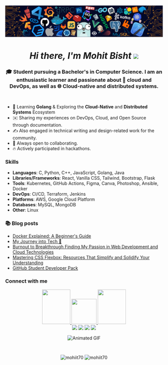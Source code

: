 ![Banner](banner.png)

<h1 align="center"><em>Hi there, I'm Mohit Bisht </em><img src="https://user-images.githubusercontent.com/73777108/150582164-1a082835-3bad-4a81-b3c7-dad6e90c6e19.gif" width="50"></h1>

<h3 align="center">🎓 Student pursuing a Bachelor's in Computer Science. I am an enthusiastic learner and passionate about 💭 cloud and DevOps, as well as 🌐 Cloud-native and distributed systems.</h3>
<br>

- 🚀 Learning **Golang** & Exploring the **Cloud-Native** and **Distributed Systems** Ecosystem
- ✉️ Sharing my experiences on DevOps, Cloud, and Open Source through documentation.
- ✍️ Also engaged in technical writing and design-related work for the community.
- 🤝 Always open to collaborating.
- 🔥 Actively participated in hackathons.

### Skills

- **Languages**: C, Python, C++, JavaScript, Golang, Java
- **Libraries/Frameworks**: React, Vanilla CSS, Tailwind, Bootstrap, Flask
- **Tools**: Kubernetes, GitHub Actions, Figma, Canva, Photoshop, Ansible, Docker
- **DevOps**: CI/CD, Terraform, Jenkins
- **Platforms**: AWS, Google Cloud Platform
- **Databases**: MySQL, MongoDB
- **Other**: Linux

### 📚 Blog posts
<!-- BLOG-POST-LIST:START -->
- [Docker Explained: A Beginner&#39;s Guide](https://mohitbisht70.hashnode.dev/docker-explained-a-beginners-guide)
- [My Journey into Tech 🚀](https://mohitbisht70.hashnode.dev/my-journey-into-tech)
- [Burnout to Breakthrough Finding My Passion in Web Development and Cloud Technologies](https://mohitbisht70.hashnode.dev/burnout-to-breakthrough-finding-my-passion-in-web-development-and-cloud-technologies)
- [Mastering CSS Flexbox: Resources That Simplify and Solidify Your Understanding](https://mohitbisht70.hashnode.dev/mastering-css-flexbox-resources-that-simplify-and-solidify-your-understanding)
- [GitHub Student Developer Pack](https://mohitbisht70.hashnode.dev/github-student-developer-pack)
<!-- BLOG-POST-LIST:END --> 

### Connect with me

<p align="center">
<a href="https://www.linkedin.com/in/mohit-bisht-22ab5b256/" target="blank"> <img src="https://media.giphy.com/media/QhPL2mdDVzeuHiRcIw/giphy.gif" width="90px" height="110px"/> </a>
<a href="mailto:mail.mohitbisht@gmail.com" target="blank"> <img src="https://media.giphy.com/media/j6waMWSdaXW5SYp0Id/giphy.gif" width="80px" height="80px"/> </a>
<a href="https://twitter.com/MohitB_twt" target="blank"> <img src="https://media.giphy.com/media/e6YbWDajUKSzebFVuB/giphy.gif" width="90px" height="110px"/> </a>
<br/>
<a href="https://discord.com/users/"><img src="https://img.shields.io/badge/Discord-%237289DA.svg?logo=discord&logoColor=white"></a>
<a href="https://www.linkedin.com/in/mohit-bisht-22ab5b256/"><img src="https://img.shields.io/badge/LinkedIn-%230077B5.svg?logo=linkedin&logoColor=white"/></a>
<a href="https://twitter.com/MohitB_twt"><img src="https://img.shields.io/badge/Twitter-%231DA1F2.svg?logo=Twitter&logoColor=white"/></a> 
<a href="https://www.youtube.com/channel/UCGfSz5yCufOfTXNZONUXNKg"><img src="https://img.shields.io/badge/YouTube-%23FF0000.svg?logo=YouTube&logoColor=white"/></a>

<p align="center">
  <img src="https://media.giphy.com/media/jTNG3RF6EwbkpD4LZx/giphy.gif" alt="Animated GIF">
</p>

<br>

<p align="center">
  <img src="https://github-readme-stats.vercel.app/api?username=mohiit70&show_icons=true&locale=en&theme=dark" alt="mohiit70" height=300px width=350px>
  <img src="https://github-readme-streak-stats.herokuapp.com/?user=mohiit70&theme=dark" alt="mohiit70" height=300px width=400px>
</p>
